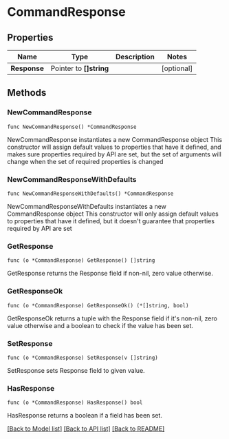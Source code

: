 # CommandResponse

## Properties

Name | Type | Description | Notes
------------ | ------------- | ------------- | -------------
**Response** | Pointer to **[]string** |  | [optional]

## Methods

### NewCommandResponse

`func NewCommandResponse() *CommandResponse`

NewCommandResponse instantiates a new CommandResponse object
This constructor will assign default values to properties that have it defined,
and makes sure properties required by API are set, but the set of arguments
will change when the set of required properties is changed

### NewCommandResponseWithDefaults

`func NewCommandResponseWithDefaults() *CommandResponse`

NewCommandResponseWithDefaults instantiates a new CommandResponse object
This constructor will only assign default values to properties that have it defined,
but it doesn't guarantee that properties required by API are set

### GetResponse

`func (o *CommandResponse) GetResponse() []string`

GetResponse returns the Response field if non-nil, zero value otherwise.

### GetResponseOk

`func (o *CommandResponse) GetResponseOk() (*[]string, bool)`

GetResponseOk returns a tuple with the Response field if it's non-nil, zero value otherwise
and a boolean to check if the value has been set.

### SetResponse

`func (o *CommandResponse) SetResponse(v []string)`

SetResponse sets Response field to given value.

### HasResponse

`func (o *CommandResponse) HasResponse() bool`

HasResponse returns a boolean if a field has been set.

[[Back to Model list]](../README.md#documentation-for-models) [[Back to API list]](../README.md#documentation-for-api-endpoints) [[Back to README]](../README.md)
